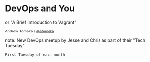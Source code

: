 # DevOps and You

or "A Brief Introduction to Vagrant"

<small>Andrew Tomaka / [@atomaka](https://twitter.com/atomaka)</small>

note:
    New DevOps meetup by Jesse and Chris as part of their "Tech Tuesday"

    First Tuesday of each month
